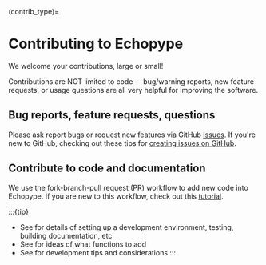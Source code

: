 (contrib_type)=
# Contributing to Echopype

We welcome your contributions, large or small!

Contributions are NOT limited to code -- bug/warning reports, new feature requests, or usage questions are all very helpful for improving the software.


## Bug reports, feature requests, questions
Please ask report bugs or request new features via GitHub [Issues](https://github.com/OSOceanAcoustics/echopype/issues).
If you're new to GitHub, checking out these tips for [creating issues on GitHub](https://medium.com/nyc-planning-digital/writing-a-proper-github-issue-97427d62a20f).


## Contribute to code and documentation
We use the fork-branch-pull request (PR) workflow to add new code into Echopype.
If you are new to this workflow, check out this [tutorial](https://medium.com/swlh/forks-and-pull-requests-how-to-contribute-to-github-repos-8843fac34ce8).

:::{tip}
- See [](contrib_setup) for details of setting up a development environment, testing, building documentation, etc
- See [](contrib-roadmap) for ideas of what functions to add
- See [](contrib-howto) for development tips and considerations
:::
